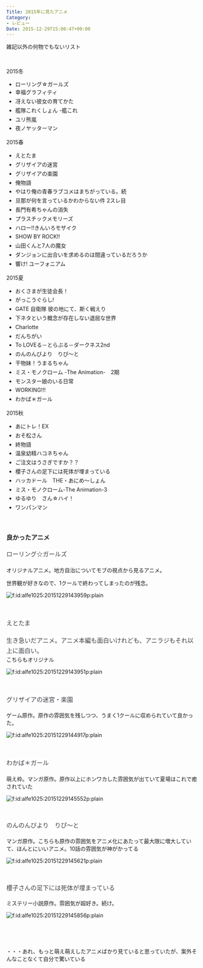 ```yaml
---
Title: 2015年に見たアニメ
Category:
- レビュー
Date: 2015-12-29T15:08:47+09:00
---
```


<p>雑記以外の何物でもないリスト</p>
<p> </p>
<p>2015冬</p>
<ul>
<li>ローリング☆ガールズ</li>
<li><span style="line-height: 1.7;">幸福グラフィティ</span></li>
<li><span style="line-height: 1.7;">冴えない彼女の育てかた</span></li>
<li><span style="line-height: 1.7;">艦隊これくしょん -艦これ</span></li>
<li><span style="line-height: 1.7;">ユリ熊嵐</span></li>
<li><span style="line-height: 1.7;">夜ノヤッターマン</span></li>
</ul>
<p>2015春</p>
<ul>
<li><span style="line-height: 1.7;">えとたま</span></li>
<li><span style="line-height: 1.7;">グリザイアの迷宮</span></li>
<li><span style="line-height: 1.7;">グリザイアの楽園</span></li>
<li><span style="line-height: 1.7;">俺物語</span></li>
<li><span style="line-height: 1.7;">やはり俺の青春ラブコメはまちがっている。続</span></li>
<li><span style="line-height: 1.7;">旦那が何を言っているかわからない件 2スレ目</span></li>
<li><span style="line-height: 1.7;">長門有希ちゃんの消失</span></li>
<li><span style="line-height: 1.7;">プラスチックメモリーズ</span></li>
<li><span style="line-height: 1.7;">ハロー!!きんいろモザイク</span></li>
<li><span style="line-height: 1.7;">SHOW BY ROCK!!</span></li>
<li><span style="line-height: 1.7;">山田くんと7人の魔女</span></li>
<li><span style="line-height: 1.7;">ダンジョンに出合いを求めるのは間違っているだろうか</span></li>
<li><span style="line-height: 1.7;">響け! ユーフォニアム</span></li>
</ul>
<p>2015夏</p>
<ul>
<li><span style="line-height: 1.7;">おくさまが生徒会長！</span></li>
<li><span style="line-height: 1.7;">がっこうぐらし! </span></li>
<li><span style="line-height: 1.7;">GATE 自衛隊 彼の地にて、斯く戦えり</span></li>
<li><span style="line-height: 1.7;">下ネタという概念が存在しない退屈な世界</span></li>
<li><span style="line-height: 1.7;">Charlotte</span></li>
<li><span style="line-height: 1.7;">だんちがい</span></li>
<li><span style="line-height: 1.7;">To LOVEる－とらぶる－ダークネス2nd</span></li>
<li><span style="line-height: 1.7;">のんのんびより　りぴ～と</span></li>
<li><span style="line-height: 1.7;">干物妹！うまるちゃん</span></li>
<li><span style="line-height: 1.7;">ミス・モノクローム -The Animation-　2期</span></li>
<li><span style="line-height: 1.7;">モンスター娘のいる日常</span></li>
<li><span style="line-height: 1.7;">WORKING!!!</span></li>
<li><span style="line-height: 1.7;">わかば＊ガール</span></li>
</ul>
<p>2015秋</p>
<ul>
<li><span style="line-height: 1.7;">あにトレ！EX</span></li>
<li><span style="line-height: 1.7;">おそ松さん</span></li>
<li><span style="line-height: 1.7;">終物語</span></li>
<li><span style="line-height: 1.7;">温泉幼精ハコネちゃん</span></li>
<li><span style="line-height: 1.7;">ご注文はうさぎですか？？</span></li>
<li><span style="line-height: 1.7;">櫻子さんの足下には死体が埋まっている</span></li>
<li><span style="line-height: 1.7;">ハッカドール　THE・あにめ～しょん</span></li>
<li><span style="line-height: 1.7;">ミス・モノクローム-The Animation-3</span></li>
<li><span style="line-height: 1.7;">ゆるゆり　さん☆ハイ！</span></li>
<li><span style="line-height: 1.7;">ワンパンマン</span></li>
</ul>
<p> </p>

### 良かったアニメ

<h4><span style="color: #3d3f44; font-family: 'Helvetica Neue', Helvetica, Arial, 'ヒラギノ角ゴ Pro W3', 'Hiragino Kaku Gothic Pro', メイリオ, Meiryo, 'ＭＳ Ｐゴシック', 'MS PGothic', sans-serif; font-size: 16px; font-style: normal; font-variant: normal; font-weight: normal; letter-spacing: normal; line-height: 27.2px; orphans: auto; text-align: left; text-indent: 0px; text-transform: none; white-space: normal; widows: 1; word-spacing: 0px; -webkit-text-stroke-width: 0px; display: inline !important; float: none; background-color: #ffffff;">ローリング☆ガールズ</span></h4>
<p>オリジナルアニメ。地方自治についてモブの視点から見るアニメ。</p>
<p>世界観が好きなので、1クールで終わってしまったのが残念。</p>
<p><img class="hatena-fotolife" title="f:id:alfe1025:20151229143959p:plain" src="http://cdn-ak.f.st-hatena.com/images/fotolife/a/alfe1025/20151229/20151229143959.png" alt="f:id:alfe1025:20151229143959p:plain" /></p>
<p> </p>
<h4><span style="color: #3d3f44; font-family: 'Helvetica Neue', Helvetica, Arial, 'ヒラギノ角ゴ Pro W3', 'Hiragino Kaku Gothic Pro', メイリオ, Meiryo, 'ＭＳ Ｐゴシック', 'MS PGothic', sans-serif; font-size: 16px; font-style: normal; font-variant: normal; font-weight: normal; letter-spacing: normal; line-height: 27.2px; orphans: auto; text-align: left; text-indent: 0px; text-transform: none; white-space: normal; widows: 1; word-spacing: 0px; -webkit-text-stroke-width: 0px; display: inline !important; float: none; background-color: #ffffff;">えとたま</span></h4>
<p><span style="color: #3d3f44; font-family: 'Helvetica Neue', Helvetica, Arial, 'ヒラギノ角ゴ Pro W3', 'Hiragino Kaku Gothic Pro', メイリオ, Meiryo, 'ＭＳ Ｐゴシック', 'MS PGothic', sans-serif; font-size: 16px; font-style: normal; font-variant: normal; font-weight: normal; letter-spacing: normal; line-height: 27.2px; orphans: auto; text-align: left; text-indent: 0px; text-transform: none; white-space: normal; widows: 1; word-spacing: 0px; -webkit-text-stroke-width: 0px; display: inline !important; float: none; background-color: #ffffff;">生き急いだアニメ。アニメ本編も面白いけれども、アニラジもそれ以上に面白い。<br /></span>こちらもオリジナル</p>
<p><img class="hatena-fotolife" title="f:id:alfe1025:20151229143951p:plain" src="http://cdn-ak.f.st-hatena.com/images/fotolife/a/alfe1025/20151229/20151229143951.png" alt="f:id:alfe1025:20151229143951p:plain" /></p>
<p> </p>
<h4><span style="color: #3d3f44; font-family: 'Helvetica Neue', Helvetica, Arial, 'ヒラギノ角ゴ Pro W3', 'Hiragino Kaku Gothic Pro', メイリオ, Meiryo, 'ＭＳ Ｐゴシック', 'MS PGothic', sans-serif; font-size: 16px; font-style: normal; font-variant: normal; font-weight: normal; letter-spacing: normal; line-height: 27.2px; orphans: auto; text-align: left; text-indent: 0px; text-transform: none; white-space: normal; widows: 1; word-spacing: 0px; -webkit-text-stroke-width: 0px; display: inline !important; float: none; background-color: #ffffff;">グリザイアの迷宮・楽園<br /></span></h4>
<p>ゲーム原作。原作の雰囲気を残しつつ、うまく1クールに収められていて良かった。</p>
<p><img class="hatena-fotolife" title="f:id:alfe1025:20151229144917p:plain" src="http://cdn-ak.f.st-hatena.com/images/fotolife/a/alfe1025/20151229/20151229144917.png" alt="f:id:alfe1025:20151229144917p:plain" /></p>
<p> </p>
<h4><span style="color: #3d3f44; font-family: 'Helvetica Neue', Helvetica, Arial, 'ヒラギノ角ゴ Pro W3', 'Hiragino Kaku Gothic Pro', メイリオ, Meiryo, 'ＭＳ Ｐゴシック', 'MS PGothic', sans-serif; font-size: 16px; font-style: normal; font-variant: normal; font-weight: normal; letter-spacing: normal; line-height: 27.2px; orphans: auto; text-align: left; text-indent: 0px; text-transform: none; white-space: normal; widows: 1; word-spacing: 0px; -webkit-text-stroke-width: 0px; display: inline !important; float: none; background-color: #ffffff;">わかば＊ガール</span></h4>
<p>萌え枠。マンガ原作。原作以上にホンワカした雰囲気が出ていて夏場はこれで癒されていた</p>
<p><img class="hatena-fotolife" title="f:id:alfe1025:20151229145552p:plain" src="http://cdn-ak.f.st-hatena.com/images/fotolife/a/alfe1025/20151229/20151229145552.png" alt="f:id:alfe1025:20151229145552p:plain" /></p>
<p> </p>
<h4><span style="color: #3d3f44; font-family: 'Helvetica Neue', Helvetica, Arial, 'ヒラギノ角ゴ Pro W3', 'Hiragino Kaku Gothic Pro', メイリオ, Meiryo, 'ＭＳ Ｐゴシック', 'MS PGothic', sans-serif; font-size: 16px; font-style: normal; font-variant: normal; font-weight: normal; letter-spacing: normal; line-height: 24px; orphans: auto; text-align: start; text-indent: 0px; text-transform: none; white-space: normal; widows: 1; word-spacing: 0px; -webkit-text-stroke-width: 0px; display: inline !important; float: none; background-color: #ffffff;">のんのんびより　りぴ～と</span></h4>
<p>マンガ原作。こちらも原作の雰囲気をアニメ化にあたって最大限に増大していて、ほんとにいいアニメ。10話の雰囲気が神がかってる</p>
<p><img class="hatena-fotolife" title="f:id:alfe1025:20151229145621p:plain" src="http://cdn-ak.f.st-hatena.com/images/fotolife/a/alfe1025/20151229/20151229145621.png" alt="f:id:alfe1025:20151229145621p:plain" /></p>
<p> </p>
<h4><span style="color: #3d3f44; font-family: 'Helvetica Neue', Helvetica, Arial, 'ヒラギノ角ゴ Pro W3', 'Hiragino Kaku Gothic Pro', メイリオ, Meiryo, 'ＭＳ Ｐゴシック', 'MS PGothic', sans-serif; font-size: 16px; font-style: normal; font-variant: normal; font-weight: normal; letter-spacing: normal; line-height: 24px; orphans: auto; text-align: left; text-indent: 0px; text-transform: none; white-space: normal; widows: 1; word-spacing: 0px; -webkit-text-stroke-width: 0px; display: inline !important; float: none; background-color: #ffffff;">櫻子さんの足下には死体が埋まっている</span></h4>
<p>ミステリー小説原作。雰囲気が超好き。続け。</p>
<p><img class="hatena-fotolife" title="f:id:alfe1025:20151229145856p:plain" src="http://cdn-ak.f.st-hatena.com/images/fotolife/a/alfe1025/20151229/20151229145856.png" alt="f:id:alfe1025:20151229145856p:plain" /></p>
<p> </p>
<p> </p>
<p>・・・あれ、もっと萌え萌えしたアニメばかり見ていると思っていたが、案外そんなことなくて自分で驚いている</p>
<p> </p>
